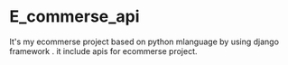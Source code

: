 # E_commerse_api

It's my ecommerse project based on python mlanguage by using django framework . it include apis for ecommerse project.
